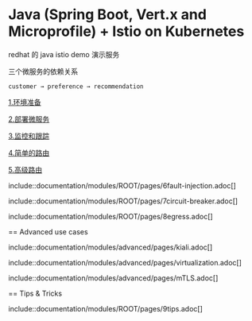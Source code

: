 # Java (Spring Boot, Vert.x and Microprofile) + Istio on Kubernetes

redhat 的 java istio demo 演示服务

三个微服务的依赖关系

```
customer → preference → recommendation
```



[1.环境准备](documentation/modules/ROOT/pages/1setup.adoc)

[2.部署微服务](documentation/modules/ROOT/pages/2deploy-microservices.adoc)

[3.监控和跟踪](documentation/modules/ROOT/pages/3monitoring-tracing.adoc)

[4.简单的路由](documentation/modules/ROOT/pages/4simple-routerules.adoc)

[5.高级路由](documentation/modules/ROOT/pages/4advanced-routerules.adoc)

include::documentation/modules/ROOT/pages/6fault-injection.adoc[]

include::documentation/modules/ROOT/pages/7circuit-breaker.adoc[]

include::documentation/modules/ROOT/pages/8egress.adoc[]

== Advanced use cases

include::documentation/modules/advanced/pages/kiali.adoc[]

include::documentation/modules/advanced/pages/virtualization.adoc[]

include::documentation/modules/advanced/pages/mTLS.adoc[]

== Tips &amp; Tricks

include::documentation/modules/ROOT/pages/9tips.adoc[]

